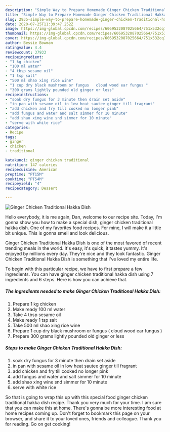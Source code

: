 ```yaml
---
description: "Simple Way to Prepare Homemade Ginger Chicken Traditional Hakka Dish"
title: "Simple Way to Prepare Homemade Ginger Chicken Traditional Hakka Dish"
slug: 2935-simple-way-to-prepare-homemade-ginger-chicken-traditional-hakka-dish
date: 2020-07-25T11:39:47.252Z
image: https://img-global.cpcdn.com/recipes/6069532087025664/751x532cq70/ginger-chicken-traditional-hakka-dish-recipe-main-photo.jpg
thumbnail: https://img-global.cpcdn.com/recipes/6069532087025664/751x532cq70/ginger-chicken-traditional-hakka-dish-recipe-main-photo.jpg
cover: https://img-global.cpcdn.com/recipes/6069532087025664/751x532cq70/ginger-chicken-traditional-hakka-dish-recipe-main-photo.jpg
author: Bessie Bowman
ratingvalue: 4.4
reviewcount: 37933
recipeingredient:
- "1 kg chicken"
- "100 ml water"
- "4 tbsp sesame oil"
- "1 tsp salt"
- "500 ml shao xing rice wine"
- "1 cup dry black mushroom or fungus   cloud wood ear fungus "
- "300 grams lightly pounded old ginger or less"
recipeinstructions:
- "soak dry fungus for 3 minute then drain set aside"
- "in pan with sesame oil in low heat sautee ginger till fragrant"
- "add chicken and fry till cooked no longer pink"
- "add fungus and water and salt simmer for 10 minute"
- "add shao xing wine snd simmer for 10 minute"
- "serve with white rice"
categories:
- Recipe
tags:
- ginger
- chicken
- traditional

katakunci: ginger chicken traditional 
nutrition: 147 calories
recipecuisine: American
preptime: "PT15M"
cooktime: "PT54M"
recipeyield: "4"
recipecategory: Dessert

---
```



![Ginger Chicken Traditional Hakka Dish](https://img-global.cpcdn.com/recipes/6069532087025664/751x532cq70/ginger-chicken-traditional-hakka-dish-recipe-main-photo.jpg)

Hello everybody, it is me again, Dan, welcome to our recipe site. Today, I'm gonna show you how to make a special dish, ginger chicken traditional hakka dish. One of my favorites food recipes. For mine, I will make it a little bit unique. This is gonna smell and look delicious.

Ginger Chicken Traditional Hakka Dish is one of the most favored of recent trending meals in the world. It's easy, it's quick, it tastes yummy. It's enjoyed by millions every day. They're nice and they look fantastic. Ginger Chicken Traditional Hakka Dish is something that I've loved my entire life.




To begin with this particular recipe, we have to first prepare a few ingredients. You can have ginger chicken traditional hakka dish using 7 ingredients and 6 steps. Here is how you can achieve that.

<!--inarticleads1-->

##### The ingredients needed to make Ginger Chicken Traditional Hakka Dish:

1. Prepare 1 kg chicken
1. Make ready 100 ml water
1. Take 4 tbsp sesame oil
1. Make ready 1 tsp salt
1. Take 500 ml shao xing rice wine
1. Prepare 1 cup dry black mushroom or fungus  ( cloud wood ear fungus )
1. Prepare 300 grams lightly pounded old ginger or less




<!--inarticleads2-->

##### Steps to make Ginger Chicken Traditional Hakka Dish:

1. soak dry fungus for 3 minute then drain set aside
1. in pan with sesame oil in low heat sautee ginger till fragrant
1. add chicken and fry till cooked no longer pink
1. add fungus and water and salt simmer for 10 minute
1. add shao xing wine snd simmer for 10 minute
1. serve with white rice




So that is going to wrap this up with this special food ginger chicken traditional hakka dish recipe. Thank you very much for your time. I am sure that you can make this at home. There's gonna be more interesting food at home recipes coming up. Don't forget to bookmark this page on your browser, and share it to your loved ones, friends and colleague. Thank you for reading. Go on get cooking!
